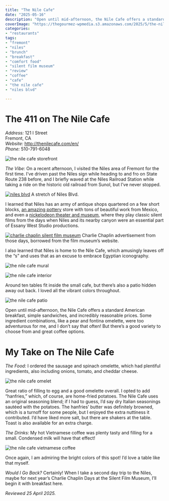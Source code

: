 ```yaml
---
title: "The Nile Cafe"
date: "2025-05-16"
description: "Open until mid-afternoon, the Nile Cafe offers a standard American breakfast, simple sandwiches, and incredibly reasonable prices. Some ingredient combinations, like a pear and fontina omelette, were too adventurous for me, and I don’t say that often! But there’s a good variety to choose from and great coffee options."
coverImage: "https://thegourmez-wpmedia.s3.amazonaws.com/2025/5/the-nile-cafe+(3).jpg"
categories:
- "restaurants"
tags:
- "fremont"
- "niles"
- "brunch"
- "breakfast"
- "comfort food"
- "silent film museum"
- "review"
- "coffee"
- "cafe"
- "the nile cafe"
- "niles blvd"

---
```

# The 411 on The Nile Cafe

*Address:* 121 I Street\
Fremont, CA\
*Website:* <http://thenilecafe.com/en/>\
*Phone:* 510-791-6048

![the nile cafe storefront](https://thegourmez-wpmedia.s3.amazonaws.com/2025/5/the-nile-cafe+(2).jpg)

*The Vibe:* On a recent afternoon, I visited the Niles area of Fremont for the first time. I’ve driven past the Niles sign while heading to and fro on State Route 238 before, and I briefly waved at the Niles Railroad Station while taking a ride on the historic old railroad from Sunol, but I’ve never stopped.

<div class="caption">

[![niles blvd](https://thegourmez-wpmedia.s3.amazonaws.com/2025/5/niles.jpg)](https://thegourmez-wpmedia.s3.amazonaws.com/2025/5/niles.jpg) A stretch of Niles Blvd.</div>

I learned that Niles has an army of antique shops quartered on a few short blocks, [an amazing pottery](http://thenilecafe.com/en/) store with tons of beautiful work from Mexico, and even a [nickelodeon theater and museum](https://en.wikipedia.org/wiki/Niles_Essanay_Silent_Film_Museum), where they play classic silent films from the days when Niles and its nearby canyon were an essential part of Essany West Studio productions.

<div class="caption">

[![charlie chaplin silent film museum](https://thegourmez-wpmedia.s3.amazonaws.com/2025/5/chaplin+niles.png)](https://thegourmez-wpmedia.s3.amazonaws.com/2025/5/chaplin_niles.png) Charlie Chaplin advertisement from those days, borrowed from the film museum’s website.</div>

I also learned that Niles is home to the Nile Cafe, which amusingly leaves off the “s” and uses that as an excuse to embrace Egyptian iconography.

![the nile cafe mural](https://thegourmez-wpmedia.s3.amazonaws.com/2025/5/the-nile-cafe+(3).jpg)

![the nile cafe interior](https://thegourmez-wpmedia.s3.amazonaws.com/2025/5/the-nile-cafe+(6).jpg)

Around ten tables fit inside the small cafe, but there’s also a patio hidden away out back. I loved all the vibrant colors throughout.


![the nile cafe patio](https://thegourmez-wpmedia.s3.amazonaws.com/2025/5/the-nile-cafe+(1).jpg)

Open until mid-afternoon, the Nile Cafe offers a standard American breakfast, simple sandwiches, and incredibly reasonable prices. Some ingredient combinations, like a pear and fontina omelette, were too adventurous for me, and I don’t say that often! But there’s a good variety to choose from and great coffee options.

# My Take on The Nile Cafe

*The Food:* I ordered the sausage and spinach omelette, which had plentiful ingredients, also including onions, tomato, and cheddar cheese.


![the nile cafe omelet](https://thegourmez-wpmedia.s3.amazonaws.com/2025/5/the-nile-cafe+(5).jpg)

Great ratio of filling to egg and a good omelette overall. I opted to add “hanfries,” which, of course, are home-fried potatoes. The Nile Cafe uses an original seasoning blend; if I had to guess, I’d say dry Italian seasonings sautéed with the potatoes. The hanfries’ butter was definitely browned, which is a turnoff for some people, but I enjoyed the extra nuttiness it contributed. I’d have liked more salt, but there are shakers at the table. Toast is also available for an extra charge.

*The Drinks:* My hot Vietnamese coffee was plenty tasty and filling for a small. Condensed milk will have that effect!

![the nile cafe vietnamese coffee](https://thegourmez-wpmedia.s3.amazonaws.com/2025/5/the-nile-cafe+(4).jpg)

Once again, I am admiring the bright colors of this spot! I’d love a table like that myself.

*Would I Go Back?* Certainly! When I take a second day trip to the Niles, maybe for next year’s Charlie Chaplin Days at the Silent Film Museum, I’ll begin it with breakfast here.

*Reviewed 25 April 2025.*
